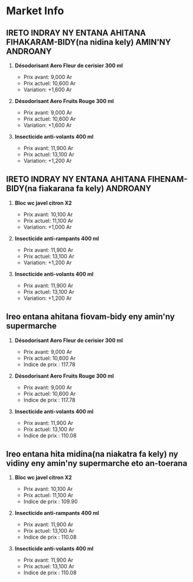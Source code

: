 # Market Info

## IRETO INDRAY NY ENTANA AHITANA FIHAKARAM-BIDY(na nidina kely) AMIN'NY ANDROANY

1. **Désodorisant Aero Fleur de cerisier 300 ml**
   - Prix avant: 9,000 Ar
   - Prix actuel: 10,600 Ar
   - Variation: +1,600 Ar

2. **Désodorisant Aero Fruits Rouge 300 ml**
   - Prix avant: 9,000 Ar
   - Prix actuel: 10,600 Ar
   - Variation: +1,600 Ar

3. **Insecticide anti-volants 400 ml**
   - Prix avant: 11,900 Ar
   - Prix actuel: 13,100 Ar
   - Variation: +1,200 Ar

## IRETO INDRAY NY ENTANA AHITANA FIHENAM-BIDY(na fiakarana fa kely) ANDROANY

1. **Bloc wc javel citron X2**
   - Prix avant: 10,100 Ar
   - Prix actuel: 11,100 Ar
   - Variation: +1,000 Ar

2. **Insecticide anti-rampants 400 ml**
   - Prix avant: 11,900 Ar
   - Prix actuel: 13,100 Ar
   - Variation: +1,200 Ar

3. **Insecticide anti-volants 400 ml**
   - Prix avant: 11,900 Ar
   - Prix actuel: 13,100 Ar
   - Variation: +1,200 Ar

## Ireo entana ahitana fiovam-bidy eny amin'ny supermarche

1. **Désodorisant Aero Fleur de cerisier 300 ml**
   - Prix avant: 9,000 Ar
   - Prix actuel: 10,600 Ar
   - Indice de prix : 117.78

2. **Désodorisant Aero Fruits Rouge 300 ml**
   - Prix avant: 9,000 Ar
   - Prix actuel: 10,600 Ar
   - Indice de prix : 117.78

3. **Insecticide anti-volants 400 ml**
   - Prix avant: 11,900 Ar
   - Prix actuel: 13,100 Ar
   - Indice de prix : 110.08

## Ireo entana hita midina(na niakatra fa kely) ny vidiny eny amin'ny supermarche eto an-toerana

1. **Bloc wc javel citron X2**
   - Prix avant: 10,100 Ar
   - Prix actuel: 11,100 Ar
   - Indice de prix : 109.90

2. **Insecticide anti-rampants 400 ml**
   - Prix avant: 11,900 Ar
   - Prix actuel: 13,100 Ar
   - Indice de prix : 110.08

3. **Insecticide anti-volants 400 ml**
   - Prix avant: 11,900 Ar
   - Prix actuel: 13,100 Ar
   - Indice de prix : 110.08

